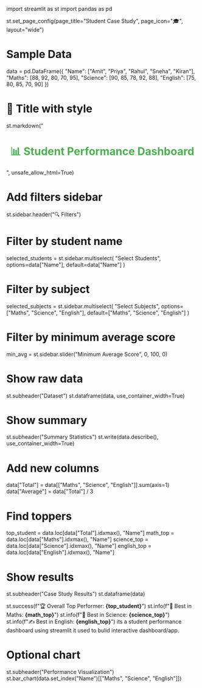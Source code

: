 import streamlit as st
import pandas as pd
 
st.set_page_config(page_title="Student Case Study", page_icon="🎓", layout="wide")

# Sample Data
data = pd.DataFrame({
    "Name": ["Amit", "Priya", "Rahul", "Sneha", "Kiran"],
    "Maths": [88, 92, 80, 70, 95],
    "Science": [90, 85, 78, 92, 88],
    "English": [75, 80, 85, 70, 90]
})

# 🏫 Title with style
st.markdown("<h1 style='color:#4CAF50; text-align:center;'>📊 Student Performance Dashboard</h1>", unsafe_allow_html=True)

# Add filters sidebar
st.sidebar.header("🔍 Filters")

# Filter by student name
selected_students = st.sidebar.multiselect(
    "Select Students", options=data["Name"], default=data["Name"]
)

# Filter by subject
selected_subjects = st.sidebar.multiselect(
    "Select Subjects", options=["Maths", "Science", "English"], default=["Maths", "Science", "English"]
)

# Filter by minimum average score
min_avg = st.sidebar.slider("Minimum Average Score", 0, 100, 0)


# Show raw data
st.subheader("Dataset")
st.dataframe(data, use_container_width=True)

# Show summary
st.subheader("Summary Statistics")
st.write(data.describe(), use_container_width=True)

# Add new columns
data["Total"] = data[["Maths", "Science", "English"]].sum(axis=1)
data["Average"] = data["Total"] / 3

# Find toppers
top_student = data.loc[data["Total"].idxmax(), "Name"]
math_top = data.loc[data["Maths"].idxmax(), "Name"]
science_top = data.loc[data["Science"].idxmax(), "Name"]
english_top = data.loc[data["English"].idxmax(), "Name"]

# Show results
st.subheader("Case Study Results")
st.dataframe(data)

st.success(f"🏆 Overall Top Performer: **{top_student}**")
st.info(f"📘 Best in Maths: **{math_top}**")
st.info(f"🔬 Best in Science: **{science_top}**")
st.info(f"✍️ Best in English: **{english_top}**")
    its a student performance dashboard  using streamlit it used to bulid interactive dashboard/app.
# Optional chart
st.subheader("Performance Visualization")
st.bar_chart(data.set_index("Name")[["Maths", "Science", "English"]])
